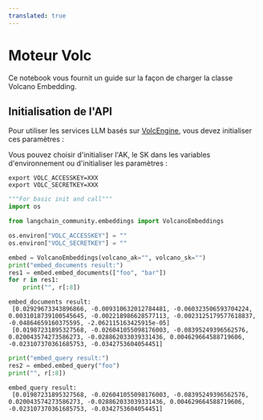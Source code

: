 ```yaml
---
translated: true
---
```


# Moteur Volc

Ce notebook vous fournit un guide sur la façon de charger la classe Volcano Embedding.

## Initialisation de l'API

Pour utiliser les services LLM basés sur [VolcEngine](https://www.volcengine.com/docs/82379/1099455), vous devez initialiser ces paramètres :

Vous pouvez choisir d'initialiser l'AK, le SK dans les variables d'environnement ou d'initialiser les paramètres :

```base
export VOLC_ACCESSKEY=XXX
export VOLC_SECRETKEY=XXX
```

```python
"""For basic init and call"""
import os

from langchain_community.embeddings import VolcanoEmbeddings

os.environ["VOLC_ACCESSKEY"] = ""
os.environ["VOLC_SECRETKEY"] = ""

embed = VolcanoEmbeddings(volcano_ak="", volcano_sk="")
print("embed_documents result:")
res1 = embed.embed_documents(["foo", "bar"])
for r in res1:
    print("", r[:8])
```

```output
embed_documents result:
 [0.02929673343896866, -0.009310632012784481, -0.060323506593704224, 0.0031018739100545645, -0.002218986628577113, -0.0023125179577618837, -0.04864659160375595, -2.062115163425915e-05]
 [0.01987231895327568, -0.026041055098176003, -0.08395249396562576, 0.020043574273586273, -0.028862033039331436, 0.004629664588719606, -0.023107370361685753, -0.0342753604054451]
```

```python
print("embed_query result:")
res2 = embed.embed_query("foo")
print("", r[:8])
```

```output
embed_query result:
 [0.01987231895327568, -0.026041055098176003, -0.08395249396562576, 0.020043574273586273, -0.028862033039331436, 0.004629664588719606, -0.023107370361685753, -0.0342753604054451]
```

